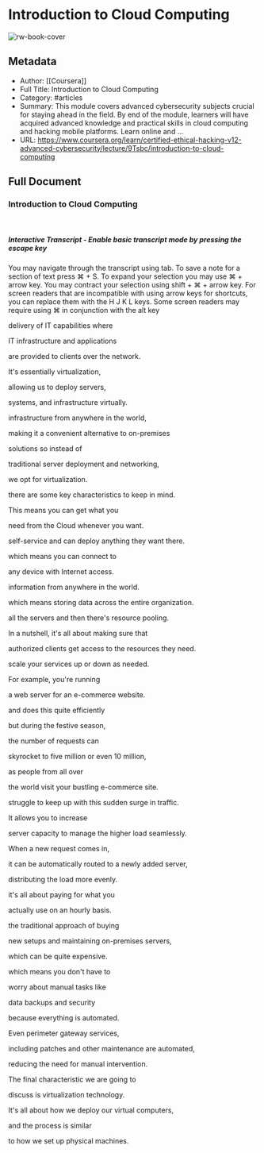 # Introduction to Cloud Computing

![rw-book-cover](https://s3.amazonaws.com/coursera/media/Grid_Coursera_Partners_updated.png)

## Metadata
- Author: [[Coursera]]
- Full Title: Introduction to Cloud Computing
- Category: #articles
- Summary: This module covers advanced cybersecurity subjects crucial for staying ahead in the field. By end of the module, learners will have acquired advanced knowledge and practical skills in cloud computing and hacking mobile platforms. Learn online and ...
- URL: https://www.coursera.org/learn/certified-ethical-hacking-v12-advanced-cybersecurity/lecture/9Tsbc/introduction-to-cloud-computing

## Full Document
### Introduction to Cloud Computing

​

##### Interactive Transcript - Enable basic transcript mode by pressing the escape key

You may navigate through the transcript using tab. To save a note for a section of text press ⌘ + S. To expand your selection you may use ⌘ + arrow key. You may contract your selection using shift + ⌘ + arrow key. For screen readers that are incompatible with using arrow keys for shortcuts, you can replace them with the H J K L keys. Some screen readers may require using ⌘ in conjunction with the alt key

delivery of IT capabilities where

IT infrastructure and applications

are provided to clients over the network.

It's essentially virtualization,

allowing us to deploy servers,

systems, and infrastructure virtually.

infrastructure from anywhere in the world,

making it a convenient alternative to on-premises

solutions so instead of

traditional server deployment and networking,

we opt for virtualization.

there are some key characteristics to keep in mind.

This means you can get what you

need from the Cloud whenever you want.

self-service and can deploy anything they want there.

which means you can connect to

any device with Internet access.

information from anywhere in the world.

which means storing data across the entire organization.

all the servers and then there's resource pooling.

In a nutshell, it's all about making sure that

authorized clients get access to the resources they need.

scale your services up or down as needed.

For example, you're running

a web server for an e-commerce website.

and does this quite efficiently

but during the festive season,

the number of requests can

skyrocket to five million or even 10 million,

as people from all over

the world visit your bustling e-commerce site.

struggle to keep up with this sudden surge in traffic.

It allows you to increase

server capacity to manage the higher load seamlessly.

When a new request comes in,

it can be automatically routed to a newly added server,

distributing the load more evenly.

it's all about paying for what you

actually use on an hourly basis.

the traditional approach of buying

new setups and maintaining on-premises servers,

which can be quite expensive.

which means you don't have to

worry about manual tasks like

data backups and security

because everything is automated.

Even perimeter gateway services,

including patches and other maintenance are automated,

reducing the need for manual intervention.

The final characteristic we are going to

discuss is virtualization technology.

It's all about how we deploy our virtual computers,

and the process is similar

to how we set up physical machines.
